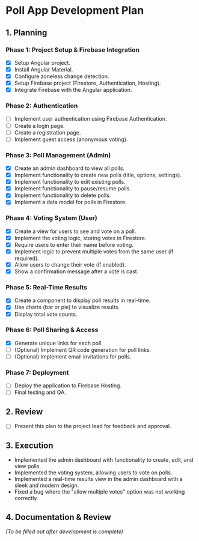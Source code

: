 # Poll App Development Plan

## 1. Planning

### Phase 1: Project Setup & Firebase Integration

- [x] Setup Angular project.
- [x] Install Angular Material.
- [x] Configure zoneless change detection.
- [x] Setup Firebase project (Firestore, Authentication, Hosting).
- [x] Integrate Firebase with the Angular application.

### Phase 2: Authentication

- [ ] Implement user authentication using Firebase Authentication.
- [ ] Create a login page.
- [ ] Create a registration page.
- [ ] Implement guest access (anonymous voting).

### Phase 3: Poll Management (Admin)

- [x] Create an admin dashboard to view all polls.
- [x] Implement functionality to create new polls (title, options, settings).
- [x] Implement functionality to edit existing polls.
- [x] Implement functionality to pause/resume polls.
- [x] Implement functionality to delete polls.
- [x] Implement a data model for polls in Firestore.

### Phase 4: Voting System (User)

- [x] Create a view for users to see and vote on a poll.
- [x] Implement the voting logic, storing votes in Firestore.
- [x] Require users to enter their name before voting.
- [x] Implement logic to prevent multiple votes from the same user (if required).
- [x] Allow users to change their vote (if enabled).
- [x] Show a confirmation message after a vote is cast.

### Phase 5: Real-Time Results

- [x] Create a component to display poll results in real-time.
- [x] Use charts (bar or pie) to visualize results.
- [x] Display total vote counts.

### Phase 6: Poll Sharing & Access

- [x] Generate unique links for each poll.
- [ ] (Optional) Implement QR code generation for poll links.
- [ ] (Optional) Implement email invitations for polls.

### Phase 7: Deployment

- [ ] Deploy the application to Firebase Hosting.
- [ ] Final testing and QA.

## 2. Review

- [ ] Present this plan to the project lead for feedback and approval.

## 3. Execution

- Implemented the admin dashboard with functionality to create, edit, and view polls.
- Implemented the voting system, allowing users to vote on polls.
- Implemented a real-time results view in the admin dashboard with a sleek and modern design.
- Fixed a bug where the "allow multiple votes" option was not working correctly.

## 4. Documentation & Review

*(To be filled out after development is complete)*
